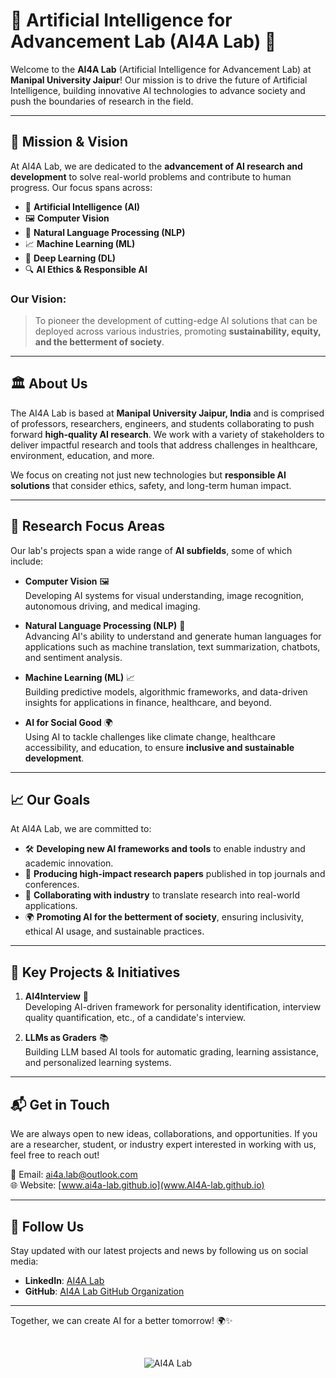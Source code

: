 # 🌟 Artificial Intelligence for Advancement Lab (AI4A Lab) 🌟
Welcome to the **AI4A Lab** (Artificial Intelligence for Advancement Lab) at **Manipal University Jaipur**! Our mission is to drive the future of Artificial Intelligence, building innovative AI technologies to advance society and push the boundaries of research in the field. 

---

## 🎯 Mission & Vision
At AI4A Lab, we are dedicated to the **advancement of AI research and development** to solve real-world problems and contribute to human progress. Our focus spans across:
- 🤖 **Artificial Intelligence (AI)**
- 🖼️ **Computer Vision**
- 🧠 **Natural Language Processing (NLP)**
- 📈 **Machine Learning (ML)**
- 🧬 **Deep Learning (DL)**
- 🔍 **AI Ethics & Responsible AI**

### Our Vision:  
> To pioneer the development of cutting-edge AI solutions that can be deployed across various industries, promoting **sustainability, equity, and the betterment of society**.

---

## 🏛️ About Us
The AI4A Lab is based at **Manipal University Jaipur, India** and is comprised of professors, researchers, engineers, and students collaborating to push forward **high-quality AI research**. We work with a variety of stakeholders to deliver impactful research and tools that address challenges in healthcare, environment, education, and more. 

We focus on creating not just new technologies but **responsible AI solutions** that consider ethics, safety, and long-term human impact.

---

## 🔬 Research Focus Areas
Our lab's projects span a wide range of **AI subfields**, some of which include:

- **Computer Vision** 🖼️  
  Developing AI systems for visual understanding, image recognition, autonomous driving, and medical imaging.
  
- **Natural Language Processing (NLP)** 🧠  
  Advancing AI's ability to understand and generate human languages for applications such as machine translation, text summarization, chatbots, and sentiment analysis.
  
- **Machine Learning (ML)** 📈  
  Building predictive models, algorithmic frameworks, and data-driven insights for applications in finance, healthcare, and beyond.
  
- **AI for Social Good** 🌍  
  Using AI to tackle challenges like climate change, healthcare accessibility, and education, to ensure **inclusive and sustainable development**.

---

## 📈 Our Goals
At AI4A Lab, we are committed to:

- 🛠️ **Developing new AI frameworks and tools** to enable industry and academic innovation.
- 📝 **Producing high-impact research papers** published in top journals and conferences.
- 🤝 **Collaborating with industry** to translate research into real-world applications.
- 🌍 **Promoting AI for the betterment of society**, ensuring inclusivity, ethical AI usage, and sustainable practices.

---

## 🚀 Key Projects & Initiatives
1. **AI4Interview** 🏥  
   Developing AI-driven framework for personality identification, interview quality quantification, etc., of a candidate's interview.

2. **LLMs as Graders** 📚  
   Building LLM based AI tools for automatic grading, learning assistance, and personalized learning systems.

---

<!--
---

## 📚 Publications & Achievements
Our lab's research is regularly published in **top-tier international journals** and conferences. Recent accomplishments include:
- **Best Paper Award** at ICML 2023 🏆
- **Top 10 Paper** in Computer Vision at CVPR 2023 📜
- **AI Ethics Research Grant** from [Global AI Consortium] in 2024 🌍

You can browse our full list of publications [here](#).

---

## 🛠️ Tools & Software
We develop and maintain open-source libraries and software tools to enable AI research and applications. Some of our flagship tools include:
- **VisionNet**: An open-source library for computer vision research.
- **NLPToolkit**: A set of tools for NLP development and benchmarking.

Explore our GitHub repositories for code and collaboration opportunities!

---


## 🤝 Collaborations & Partnerships
At AI4A Lab, we believe in **collaborative research** and **cross-disciplinary partnerships**. We work with:
- 🌐 **Global universities and research institutions** to advance AI research.
- 🏢 **Industry leaders** in tech, healthcare, and education for real-world impact.
- 💡 **Startups and innovation hubs** for fostering the next generation of AI technologies.

---
-->

## 📬 Get in Touch
We are always open to new ideas, collaborations, and opportunities. If you are a researcher, student, or industry expert interested in working with us, feel free to reach out!

📧 Email: [ai4a.lab@outlook.com](mailto:ai4a.lab@outlook.com)  
🌐 Website: [www.ai4a-lab.github.io](www.AI4A-lab.github.io)

---

## 📱 Follow Us
Stay updated with our latest projects and news by following us on social media:  
- **LinkedIn**: [AI4A Lab](#)  
- **GitHub**: [AI4A Lab GitHub Organization](https://github.com/AI4A-lab)

---

Together, we can create AI for a better tomorrow! 🌍✨

<br/>
<p align="center"> <img src="https://komarev.com/ghpvc/?username=yhdfeuf&label=Profile%20views&color=blue&style=for-the-badge" alt="AI4A Lab" /> </p>
